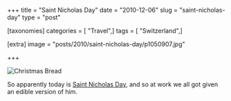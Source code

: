+++
title = "Saint Nicholas Day"
date = "2010-12-06"
slug = "saint-nicholas-day"
type = "post"

[taxonomies]
categories = [ "Travel",]
tags = [ "Switzerland",]

[extra]
image = "posts/2010/saint-nicholas-day/p1050907.jpg"

+++

![Christmas Bread](p1050907.jpg)

So apparently today is [Saint Nicholas Day](http://en.wikipedia.org/wiki/Saint_Nicholas#Germany), and so at work we all got given an edible version of him.